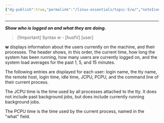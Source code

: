 ```yaml
---
{"dg-publish":true,"permalink":"/linux-essentials/topic-5/w/","noteIcon":"1"}
---
```


---
___Show who is logged on and what they are doing.___

> [!Important] Syntax
	w - [husfV] [user]

**w** displays information about the users currently on the machine, and their processes. The header shows, in this order, the current time, how long the system has been running, how many users are currently logged on, and the system load averages for the past 1, 5, and 15 minutes.

The following entries are displayed for each user: login name, the tty name, the remote host, login time, idle time, JCPU, PCPU, and the command line of their current process.

The JCPU time is the time used by all processes attached to the tty. It does not include past background jobs, but does include currently running background jobs.

The PCPU time is the time used by the current process, named in the "what" field.